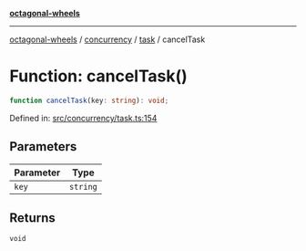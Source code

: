 [**octagonal-wheels**](../../../README.md)

***

[octagonal-wheels](../../../modules.md) / [concurrency](../../README.md) / [task](../README.md) / cancelTask

# Function: cancelTask()

```ts
function cancelTask(key: string): void;
```

Defined in: [src/concurrency/task.ts:154](https://github.com/vrtmrz/octagonal-wheels/blob/main/src/concurrency/task.ts#L154)

## Parameters

| Parameter | Type |
| ------ | ------ |
| `key` | `string` |

## Returns

`void`
